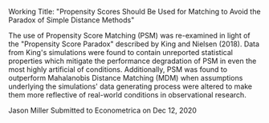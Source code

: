 Working Title: "Propensity Scores Should Be Used for Matching to Avoid the Paradox of Simple Distance Methods"

The use of Propensity Score Matching (PSM) was re-examined in light of 
the "Propensity Score Paradox" described by King and Nielsen (2018). 
Data from King's simulations were found to contain unreported 
statistical properties which mitigate the performance degradation of PSM 
in even the most highly artificial of conditions. Additionally, PSM was 
found to outperform Mahalanobis Distance Matching (MDM) when assumptions 
underlying the simulations' data generating process were altered to make 
them more reflective of real-world conditions in observational research.

Jason Miller
Submitted to Econometrica on Dec 12, 2020
